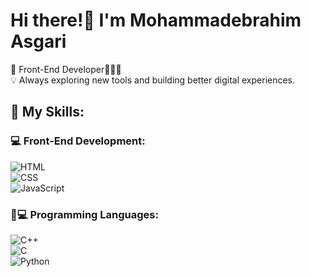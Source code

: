 

# Hi there!👋 I'm Mohammadebrahim Asgari


🎯 Front-End Developer🕺💃✨
<br/>
💡 Always exploring new tools and building better digital experiences.



## 🔧 My Skills:

### 💻 Front-End Development:
![HTML](https://img.shields.io/badge/HTML-E34F26?style=for-the-badge&logo=html5&logoColor=black)
<br>
![CSS](https://img.shields.io/badge/CSS-1572B6?style=for-the-badge&logo=css3&logoColor=black)
<br>
![JavaScript](https://img.shields.io/badge/JavaScript-F7DF1E?style=for-the-badge&logo=javascript&logoColor=black)


### :man::computer: Programming Languages:
![C++](https://img.shields.io/badge/C++-00599C?style=for-the-badge&logo=c%2b%2b&logoColor=black)
<br>
![C](https://img.shields.io/badge/C-00599C?style=for-the-badge&logo=c&logoColor=black)
<br>
![Python](https://img.shields.io/badge/Python-3776AB?style=for-the-badge&logo=python&logoColor=black)<br>


